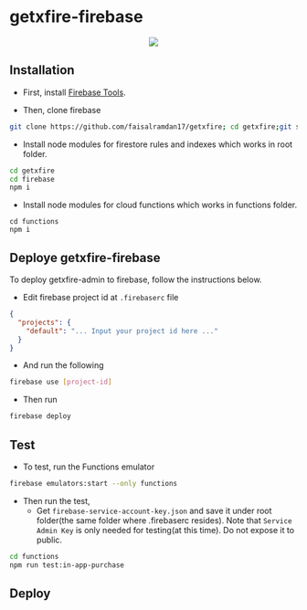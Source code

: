 # getxfire-firebase

<p align="center">
    <a title="Buy me a coffee" href="https://www.buymeacoffee.com/faisalramdan17">
        <img src="https://img.buymeacoffee.com/button-api/?text=Buy me a coffee&emoji=&slug=faisalramdan17&button_colour=FF5F5F&font_colour=ffffff&font_family=Lato&outline_colour=000000&coffee_colour=FFDD00">
    </a>
</p> 

## Installation

- First, install [Firebase Tools](https://www.npmjs.com/package/firebase-tools).

- Then, clone firebase

```sh
git clone https://github.com/faisalramdan17/getxfire; cd getxfire;git sparse-checkout set firebase; cd firebase
```

- Install node modules for firestore rules and indexes which works in root folder.

```sh
cd getxfire
cd firebase
npm i
```

- Install node modules for cloud functions which works in functions folder.

```
cd functions
npm i
```

## Deploye getxfire-firebase 

To deploy getxfire-admin to firebase, follow the instructions below.

- Edit firebase project id at `.firebaserc` file

```json
{
  "projects": {
    "default": "... Input your project id here ..."
  }
}
```

- And run the following

```sh
firebase use [project-id]
```

- Then run

```sh
firebase deploy
```

## Test

- To test, run the Functions emulator

```sh
firebase emulators:start --only functions
```

- Then run the test,
  - Get `firebase-service-account-key.json` and save it under root folder(the same folder where .firebaserc resides). Note that `Service Admin Key` is only needed for testing(at this time). Do not expose it to public.

```sh
cd functions
npm run test:in-app-purchase
```

## Deploy
